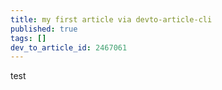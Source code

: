 ```yaml
---
title: my first article via devto-article-cli
published: true
tags: []
dev_to_article_id: 2467061
---
```


test
